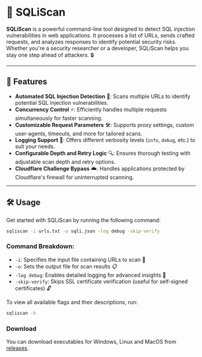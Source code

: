 # 🚀 SQLiScan  
**SQLiScan** is a powerful command-line tool designed to detect SQL injection vulnerabilities in web applications. It processes a list of URLs, sends crafted requests, and analyzes responses to identify potential security risks. Whether you're a security researcher or a developer, SQLiScan helps you stay one step ahead of attackers. 🔒  

---

## 🌟 Features  
- **Automated SQL Injection Detection** 🤖: Scans multiple URLs to identify potential SQL injection vulnerabilities.  
- **Concurrency Control** ⚡: Efficiently handles multiple requests simultaneously for faster scanning.  
- **Customizable Request Parameters** 🛠️: Supports proxy settings, custom user-agents, timeouts, and more for tailored scans.  
- **Logging Support** 📝: Offers different verbosity levels (`info`, `debug`, etc.) to suit your needs.  
- **Configurable Depth and Retry Logic** 🔍: Ensures thorough testing with adjustable scan depth and retry options.  
- **Cloudflare Challenge Bypass** 🌥️: Handles applications protected by Cloudflare's firewall for uninterrupted scanning.  

---

## 🛠️ Usage  
Get started with SQLiScan by running the following command:  

```sh
sqliscan -i urls.txt -o sqli.json -log debug -skip-verify
```  

### Command Breakdown:  
- `-i`: Specifies the input file containing URLs to scan 📂  
- `-o`: Sets the output file for scan results 📋  
- `-log debug`: Enables detailed logging for advanced insights 🧐  
- `-skip-verify`: Skips SSL certificate verification (useful for self-signed certificates) 🔓  

To view all available flags and their descriptions, run:  
```sh
sqliscan -h
```

### Download

You can download executables for Windows, Linux and MacOS from [releases](../../releases).

